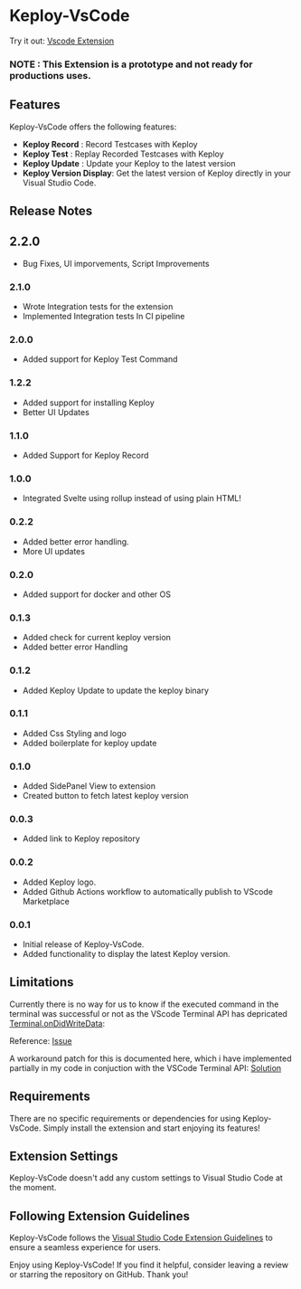 # Keploy-VsCode 

Try it out: [Vscode Extension](https://marketplace.visualstudio.com/items?itemName=Akash-Singh04.heykeploy)

### NOTE : This Extension is a prototype and not ready for productions uses.

## Features

Keploy-VsCode offers the following features:

- **Keploy Record** :  Record Testcases with Keploy 
- **Keploy Test** : Replay Recorded Testcases with Keploy
- **Keploy Update** :  Update your Keploy to the latest version
- **Keploy Version Display**: Get the latest version of Keploy directly in your Visual Studio Code.



## Release Notes

## 2.2.0
- Bug Fixes, UI imporvements, Script Improvements

### 2.1.0
-  Wrote Integration tests for the extension
-  Implemented Integration tests In CI pipeline


### 2.0.0
- Added support for Keploy Test Command

### 1.2.2
- Added support for installing Keploy
- Better UI Updates

### 1.1.0
- Added Support for Keploy Record

### 1.0.0
- Integrated Svelte using rollup instead of using plain HTML!

### 0.2.2
- Added better error handling.
- More UI updates


### 0.2.0

- Added support for docker and other OS

### 0.1.3

- Added check for current keploy version
- Added better error Handling 

### 0.1.2

- Added Keploy Update to update the keploy binary 

### 0.1.1

- Added Css Styling and logo
- Added boilerplate for keploy update

### 0.1.0

- Added SidePanel View to extension
- Created button to fetch latest keploy version

### 0.0.3

- Added link to Keploy repository

### 0.0.2

- Added Keploy logo.
- Added Github Actions workflow to automatically publish to VScode Marketplace

### 0.0.1

- Initial release of Keploy-VsCode.
- Added functionality to display the latest Keploy version.


## Limitations

Currently there is no way for us to know if the executed command in the terminal was successful or not as the VScode Terminal API has depricated [Terminal.onDidWriteData](https://github.com/microsoft/vscode/issues/78574): 

Reference: [Issue](https://stackoverflow.com/a/62774501)

A workaround patch for this is documented here, which i have implemented partially in my code in conjuction with the VSCode Terminal API: [Solution](https://stackoverflow.com/a/67732928)

## Requirements

There are no specific requirements or dependencies for using Keploy-VsCode. Simply install the extension and start enjoying its features!

## Extension Settings

Keploy-VsCode doesn't add any custom settings to Visual Studio Code at the moment.

## Following Extension Guidelines

Keploy-VsCode follows the [Visual Studio Code Extension Guidelines](https://code.visualstudio.com/api/references/extension-guidelines) to ensure a seamless experience for users.



Enjoy using Keploy-VsCode! If you find it helpful, consider leaving a review or starring the repository on GitHub. Thank you!
